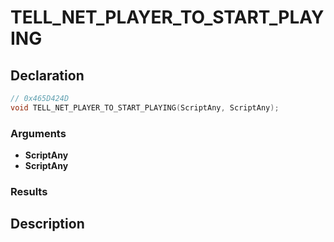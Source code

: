 # TELL_NET_PLAYER_TO_START_PLAYING

## Declaration
```cpp
// 0x465D424D
void TELL_NET_PLAYER_TO_START_PLAYING(ScriptAny, ScriptAny);
```

### Arguments
- **ScriptAny**
- **ScriptAny**

### Results

## Description
